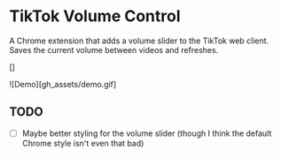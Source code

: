 # TikTok Volume Control
A Chrome extension that adds a volume slider to the TikTok web client. Saves the current volume between videos and refreshes.

[]

![Demo][gh_assets/demo.gif]

## TODO
- [ ] Maybe better styling for the volume slider (though I think the default Chrome style isn't even that bad)